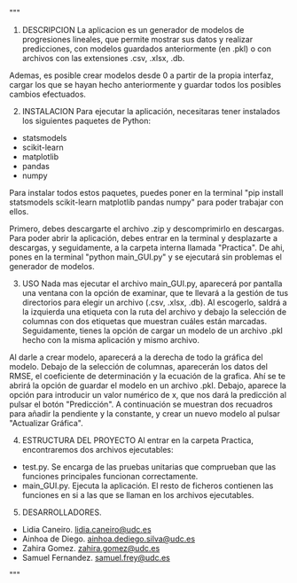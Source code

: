 """

1. DESCRIPCION 
La aplicacion es un generador de modelos de progresiones lineales, que permite mostrar sus datos y realizar predicciones, con modelos guardados  anteriormente (en .pkl) o con archivos con las extensiones .csv, .xlsx, .db.

Ademas, es posible crear modelos desde 0 a partir de la propia interfaz, cargar los que se hayan hecho anteriormente y guardar todos los posibles cambios efectuados.

2. INSTALACION
Para ejecutar la aplicación, necesitaras tener instalados los siguientes paquetes de Python:
- statsmodels
- scikit-learn
- matplotlib
- pandas
- numpy

Para instalar todos estos paquetes, puedes poner en la terminal "pip install statsmodels scikit-learn matplotlib pandas numpy"
para poder trabajar con ellos.

Primero, debes descargarte el archivo .zip y descomprimirlo en descargas.
Para poder abrir la aplicación, debes entrar en la terminal y desplazarte a descargas, y seguidamente, a la carpeta interna llamada "Practica".
De ahi, pones en la terminal "python main_GUI.py" y se ejecutará sin problemas el generador de modelos.

3. USO
Nada mas ejecutar el archivo main_GUI.py, aparecerá por pantalla una ventana con la opción de examinar, que te  llevará a la gestión de tus directorios para elegir un archivo (.csv, .xlsx, .db).
Al escogerlo, saldrá a la izquierda una etiqueta con la ruta del archivo y debajo la selección de columnas con dos etiquetas que muestran cuáles están marcadas. Seguidamente, tienes la opción de cargar
un modelo de un archivo .pkl hecho con la misma aplicación y mismo archivo.

Al darle a crear modelo, aparecerá a la derecha de todo la gráfica del modelo. Debajo de la selección de columnas, aparecerán los datos del RMSE, el coeficiente de determinación y la ecuación de la grafica.
Ahí se te abrirá la opción de guardar el modelo en un archivo .pkl.
Debajo, aparece la opción para introducir un valor numérico de x, que nos dará la predicción al pulsar el botón "Predicción".
A continuación se muestran dos recuadros para añadir la pendiente y la constante, y crear un nuevo modelo al pulsar "Actualizar Gráfica".

4. ESTRUCTURA DEL PROYECTO
Al entrar en la carpeta Practica, encontraremos dos archivos ejecutables:
- test.py. Se encarga de las pruebas unitarias que comprueban que las funciones principales funcionan correctamente.
- main_GUI.py. Ejecuta la aplicación.
El resto de ficheros contienen las funciones en si a las que se llaman en los archivos ejecutables.

5. DESARROLLADORES.
- Lidia Caneiro. lidia.caneiro@udc.es
- Ainhoa de Diego. ainhoa.dediego.silva@udc.es
- Zahira Gomez. zahira.gomez@udc.es
- Samuel Fernandez. samuel.frey@udc.es

"""

